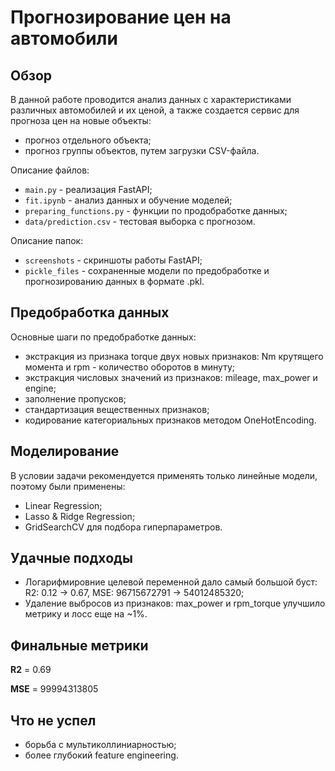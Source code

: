 # Прогнозирование цен на автомобили

## Обзор

В данной работе проводится анализ данных с характеристиками различных автомобилей и их ценой, а также создается сервис 
для прогноза цен на новые объекты:
- прогноз отдельного объекта;
- прогноз группы объектов, путем загрузки CSV-файла.

Описание файлов:
- `main.py` - реализация FastAPI;
- `fit.ipynb` - анализ данных и обучение моделей;
- `preparing_functions.py` - функции по продобработке данных;
- `data/prediction.csv` - тестовая выборка с прогнозом.

Описание папок:
- `screenshots` - скриншоты работы FastAPI;
- `pickle_files` - сохраненные модели по предобработке и прогнозированию данных в формате .pkl.

## Предобработка данных

Основные шаги по предобработке данных:
- экстракция из признака torque двух новых признаков: Nm крутящего момента и rpm - количество оборотов в минуту;
- экстракция числовых значений из признаков: mileage, max_power и engine;
- заполнение пропусков;
- стандартизация вещественных признаков;
- кодирование категориальных признаков методом OneHotEncoding.

## Моделирование

В условии задачи рекомендуется применять только линейные модели, поэтому были применены:
- Linear Regression;
- Lasso & Ridge Regression;
- GridSearchCV для подбора гиперпараметров.

## Удачные подходы

- Логарифмировние целевой переменной дало самый большой буст: R2: 0.12 -> 0.67, MSE: 96715672791 -> 54012485320;
- Удаление выбросов из признаков: max_power и rpm_torque улучшило метрику и лосс еще на ~1%.

## Финальные метрики

**R2** = 0.69

**MSE** = 99994313805

## Что не успел

- борьба с мультиколлиниарностью;
- более глубокий feature engineering.
